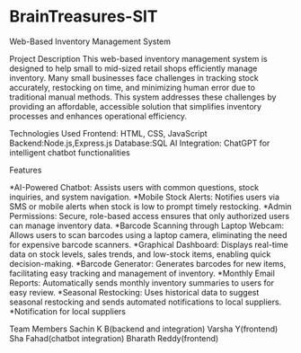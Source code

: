 # BrainTreasures-SIT
Web-Based Inventory Management System

Project Description
This web-based inventory management system is designed to help small to mid-sized retail shops efficiently manage inventory. Many small businesses face challenges in tracking stock accurately, restocking on time, and minimizing human error due to traditional manual methods. This system addresses these challenges by providing an affordable, accessible solution that simplifies inventory processes and enhances operational efficiency.

Technologies Used
Frontend: HTML, CSS, JavaScript
Backend:Node.js,Express.js
Database:SQL
AI Integration: ChatGPT for intelligent chatbot functionalities

Features

*AI-Powered Chatbot: Assists users with common questions, stock inquiries, and system navigation.
*Mobile Stock Alerts: Notifies users via SMS or mobile alerts when stock is low to prompt timely restocking.
*Admin Permissions: Secure, role-based access ensures that only authorized users can manage inventory data.
*Barcode Scanning through Laptop Webcam: Allows users to scan barcodes using a laptop camera, eliminating the need for expensive barcode scanners.
*Graphical Dashboard: Displays real-time data on stock levels, sales trends, and low-stock items, enabling quick decision-making.
*Barcode Generator: Generates barcodes for new items, facilitating easy tracking and management of inventory.
*Monthly Email Reports: Automatically sends monthly inventory summaries to users for easy review.
*Seasonal Restocking: Uses historical data to suggest seasonal restocking and sends automated notifications to local suppliers.
*Notification for local suppliers

Team Members
Sachin K B(backend and integration)
Varsha Y(frontend)
Sha Fahad(chatbot integration)
Bharath Reddy(frontend)